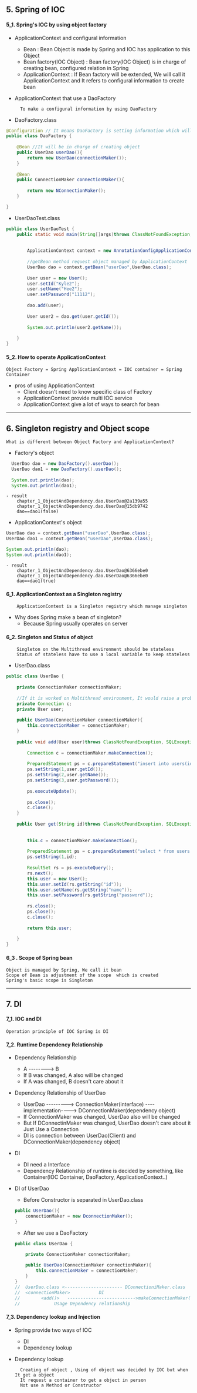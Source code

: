 ## 5. Spring of IOC

#### 5_1. Spring's IOC by using object factory

* ApplicationContext and configural information

  - Bean : Bean Object is made by Spring and IOC has application to this Object
  - Bean factory(IOC Object) : Bean factory(IOC Object) is in charge of creating bean, configured relation in Spring
  - ApplicationContext : If Bean factory  will be extended, We will call it ApplicationContext and It refers to configural information to create bean

* ApplicationContext that use a DaoFactory

        To make a configural information by using DaoFactory


* DaoFactory.class

~~~java
@Configuration // It means DaoFactory is setting information which will be used by ApplicationContext
public class DaoFactory {
	
	@Bean //It will be in charge of creating object
	public UserDao userDao(){
		return new UserDao(connectionMaker()); 
	}
	
	@Bean
	public ConnectionMaker connectionMaker(){
		
		return new NConnectionMaker();
	}

}
~~~

* UserDaoTest.class

~~~java
public class UserDaoTest {
	public static void main(String[]args)throws ClassNotFoundException, SQLException{
		
		
		ApplicationContext context = new AnnotationConfigApplicationContext(DaoFactory.class);
		
		//getBean method request object managed by ApplicationContext 
		UserDao dao = context.getBean("userDao",UserDao.class);
		
		User user = new User();
		user.setId("Kyle2");
		user.setName("Hee2");
		user.setPassword("11112");
		
		dao.add(user);
		
		User user2 = dao.get(user.getId());
		
		System.out.println(user2.getName());
	
	}
}
~~~

#### 5_2. How to operate ApplicationContext

    Object Factory = Spring ApplicationContext = IOC container = Spring Container

* pros of using ApplicationContext
  - Client doesn't need to know specific class of Factory
  - ApplicationContext provide multi IOC service 
  - ApplicationContext give a lot of ways to search for bean

<hr>

## 6. Singleton registry and Object scope

	What is different between Object Factory and ApplicationContext?

* Factory's object 
~~~java
  UserDao dao = new DaoFactory().userDao();
  UserDao dao1 = new DaoFactory().userDao();
  
  System.out.println(dao);
  System.out.println(dao1);
~~~
	- result
		chapter_1_ObjectAndDependency.dao.UserDao@2a139a55
		chapter_1_ObjectAndDependency.dao.UserDao@15db9742
		dao==dao1(false)
	
	
* ApplicationContext's object

~~~java
UserDao dao = context.getBean("userDao",UserDao.class);
UserDao dao1 = context.getBean("userDao",UserDao.class);

System.out.println(dao);
System.out.println(dao1);
~~~
	- result
		chapter_1_ObjectAndDependency.dao.UserDao@6366ebe0
		chapter_1_ObjectAndDependency.dao.UserDao@6366ebe0
		dao==dao1(true)

#### 6_1. ApplicationContext as a Singleton registry

		ApplicationContext is a Singleton registry which manage singleton

* Why does Spring make a bean of singleton?
	- Because Spring usually operates on server

#### 6_2. Singleton and Status of object

		Singleton on the Multithread environment should be stateless 
		Status of stateless have to use a local variable to keep stateless

* UserDao.class

~~~java
public class UserDao {
	
	private ConnectionMaker connectionMaker; 
	
	//If it is worked on Multithread environment, It would raise a problem 
	private Connection c;
	private User user;
	
	public UserDao(ConnectionMaker connectionMaker){
		this.connectionMaker = connectionMaker; 
	}
	
	public void add(User user)throws ClassNotFoundException, SQLException{
		
		Connection c = connectionMaker.makeConnection(); 
		
		PreparedStatement ps = c.prepareStatement("insert into users(id, name, password) values(?,?,?)");
		ps.setString(1,user.getId());
		ps.setString(2,user.getName());
		ps.setString(3,user.getPassword());
		
		ps.executeUpdate();
		
		ps.close();
		c.close();
	}
	
	public User get(String id)throws ClassNotFoundException, SQLException{
		
		
		this.c = connectionMaker.makeConnection();
		
		PreparedStatement ps = c.prepareStatement("select * from users where id = ?");
		ps.setString(1,id);
		
		ResultSet rs = ps.executeQuery();
		rs.next();
		this.user = new User();
		this.user.setId(rs.getString("id"));
		this.user.setName(rs.getString("name"));
		this.user.setPassword(rs.getString("password"));
		
		rs.close();
		ps.close();
		c.close();
		
		return this.user;
		
	}
}

~~~

#### 6_3 . Scope of Spring bean

	Object is managed by Spring, We call it bean
	Scope of Bean is adjustment of the scope  which is created
	Spring's basic scope is Singleton
	

<hr>

## 7. DI

#### 7_1. IOC and DI

	Operation principle of IOC Spring is DI
	
#### 7_2. Runtime Dependency Relationship

* Dependency Relationship
	- A --------> B
	- If B was changed, A also will be changed 
	- If A was changed, B doesn't care about it 

* Dependency Relationship of UserDao
	- UserDao ---------> ConnectionMaker(interface) ----implementation----> DConnectionMaker(dependency object)
	- If ConnectionMaker was changed, UserDao also will be changed
	- But If DConnectinMaker was changed, UserDao doesn't care about it Just Use a Connection
	- DI is connection between UserDao(Client) and DConnectionMaker(dependency object) 

* DI
	- DI need a Interface 
	- Dependency Relationship of runtime is decided by something, like Container(IOC Container, DaoFactory, ApplicationContext..)

* DI of UserDao

	- Before Constructor is separated in UserDao.class
	~~~java
	public UserDao(){
		connectionMaker = new DconnectionMaker();
	}
	~~~

	- After we use a DaoFactory
	~~~java
	public class UserDao {
	
		private ConnectionMaker connectionMaker; 
		
		public UserDao(ConnectionMaker connectionMaker){
			this.connectionMaker = connectionMaker; 
		}
	}
	//	UserDao.class <---------------------- DConnectioniMaker.class
	//  <connectionMaker>	        DI
	//        <add()>   -------------------------->makeConnectionMaker()
	//	           Usage Dependency relationship
	~~~

#### 7_3. Dependency lookup and Injection

* Spring provide two ways of IOC
	- DI
	- Dependency lookup

* Dependency lookup


		Creating of object , Using of object was decided by IOC but when It get a object
		It request a container to get a object in person
		Not use a Method or Constructor

	

